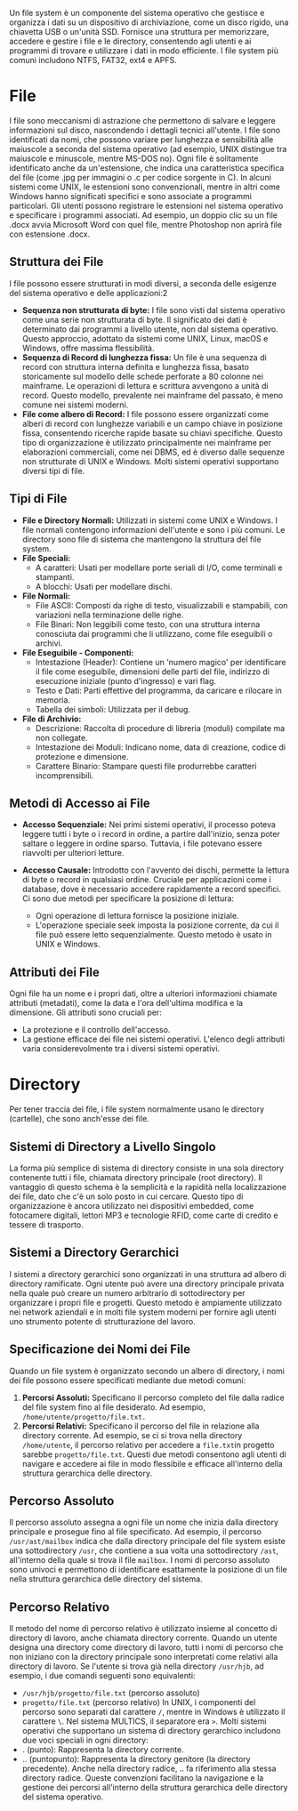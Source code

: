 
Un file system è un componente del sistema operativo che gestisce e organizza i dati su un dispositivo di archiviazione, come un disco rigido, una chiavetta USB o un'unità SSD. Fornisce una struttura per memorizzare, accedere e gestire i file e le directory, consentendo agli utenti e ai programmi di trovare e utilizzare i dati in modo efficiente. I file system più comuni includono NTFS, FAT32, ext4 e APFS.

# File
I file sono meccanismi di astrazione che permettono di salvare e leggere informazioni sul disco, nascondendo i dettagli tecnici all'utente. I file sono identificati da nomi, che possono variare per lunghezza e sensibilità alle maiuscole a seconda del sistema operativo (ad esempio, UNIX distingue tra maiuscole e minuscole, mentre MS-DOS no). Ogni file è solitamente identificato anche da un'estensione, che indica una caratteristica specifica del file (come .jpg per immagini o .c per codice sorgente in C). In alcuni sistemi come UNIX, le estensioni sono convenzionali, mentre in altri come Windows hanno significati specifici e sono associate a programmi particolari. Gli utenti possono registrare le estensioni nel sistema operativo e specificare i programmi associati. Ad esempio, un doppio clic su un file .docx avvia Microsoft Word con quel file, mentre Photoshop non aprirà file con estensione .docx.

## Struttura dei File
I file possono essere strutturati in modi diversi, a seconda delle esigenze del sistema operativo e delle applicazioni:2
- **Sequenza non strutturata di byte:** I file sono visti dal sistema operativo come una serie non strutturata di byte. Il significato dei dati è determinato dai programmi a livello utente, non dal sistema operativo. Questo approccio, adottato da sistemi come UNIX, Linux, macOS e Windows, offre massima flessibilità.
- **Sequenza di Record di lunghezza fissa:** Un file è una sequenza di record con struttura interna definita e lunghezza fissa, basato storicamente sul modello delle schede perforate a 80 colonne nei mainframe. Le operazioni di lettura e scrittura avvengono a unità di record. Questo modello, prevalente nei mainframe del passato, è meno comune nei sistemi moderni.
- **File come albero di Record:** I file possono essere organizzati come alberi di record con lunghezze variabili e un campo chiave in posizione fissa, consentendo ricerche rapide basate su chiavi specifiche. Questo tipo di organizzazione è utilizzato principalmente nei mainframe per elaborazioni commerciali, come nei DBMS, ed è diverso dalle sequenze non strutturate di UNIX e Windows. Molti sistemi operativi supportano diversi tipi di file.

## Tipi di File
- **File e Directory Normali:** Utilizzati in sistemi come UNIX e Windows. I file normali contengono informazioni dell'utente e sono i più comuni. Le directory sono file di sistema che mantengono la struttura del file system.
- **File Speciali:**
  - A caratteri: Usati per modellare porte seriali di I/O, come terminali e stampanti.
  - A blocchi: Usati per modellare dischi.
- **File Normali:**
  - File ASCII: Composti da righe di testo, visualizzabili e stampabili, con variazioni nella terminazione delle righe.
  - File Binari: Non leggibili come testo, con una struttura interna conosciuta dai programmi che li utilizzano, come file eseguibili o archivi.
- **File Eseguibile - Componenti:**
  - Intestazione (Header): Contiene un 'numero magico' per identificare il file come eseguibile, dimensioni delle parti del file, indirizzo di esecuzione iniziale (punto d'ingresso) e vari flag.
  - Testo e Dati: Parti effettive del programma, da caricare e rilocare in memoria.
  - Tabella dei simboli: Utilizzata per il debug.
- **File di Archivio:**
  - Descrizione: Raccolta di procedure di libreria (moduli) compilate ma non collegate.
  - Intestazione dei Moduli: Indicano nome, data di creazione, codice di protezione e dimensione.
  - Carattere Binario: Stampare questi file produrrebbe caratteri incomprensibili.

## Metodi di Accesso ai File
- **Accesso Sequenziale:** Nei primi sistemi operativi, il processo poteva leggere tutti i byte o i record in ordine, a partire dall'inizio, senza poter saltare o leggere in ordine sparso. Tuttavia, i file potevano essere riavvolti per ulteriori letture.

- **Accesso Causale:** Introdotto con l'avvento dei dischi, permette la lettura di byte o record in qualsiasi ordine. Cruciale per applicazioni come i database, dove è necessario accedere rapidamente a record specifici. Ci sono due metodi per specificare la posizione di lettura:
  - Ogni operazione di lettura fornisce la posizione iniziale.
  - L'operazione speciale seek imposta la posizione corrente, da cui il file può essere letto sequenzialmente. Questo metodo è usato in UNIX e Windows.

## Attributi dei File
Ogni file ha un nome e i propri dati, oltre a ulteriori informazioni chiamate attributi (metadati), come la data e l'ora dell'ultima modifica e la dimensione. Gli attributi sono cruciali per:
- La protezione e il controllo dell'accesso.
- La gestione efficace dei file nei sistemi operativi. L'elenco degli attributi varia considerevolmente tra i diversi sistemi operativi.

# Directory
Per tener traccia dei file, i file system normalmente usano le directory (cartelle), che sono anch'esse dei file.

## Sistemi di Directory a Livello Singolo
La forma più semplice di sistema di directory consiste in una sola directory contenente tutti i file, chiamata directory principale (root directory). Il vantaggio di questo schema è la semplicità e la rapidità nella localizzazione dei file, dato che c'è un solo posto in cui cercare. Questo tipo di organizzazione è ancora utilizzato nei dispositivi embedded, come fotocamere digitali, lettori MP3 e tecnologie RFID, come carte di credito e tessere di trasporto.

## Sistemi a Directory Gerarchici
I sistemi a directory gerarchici sono organizzati in una struttura ad albero di directory ramificate. Ogni utente può avere una directory principale privata nella quale può creare un numero arbitrario di sottodirectory per organizzare i propri file e progetti. Questo metodo è ampiamente utilizzato nei network aziendali e in molti file system moderni per fornire agli utenti uno strumento potente di strutturazione del lavoro.

## Specificazione dei Nomi dei File
Quando un file system è organizzato secondo un albero di directory, i nomi dei file possono essere specificati mediante due metodi comuni:
1. **Percorsi Assoluti:** Specificano il percorso completo del file dalla radice del file system fino al file desiderato. Ad esempio, `/home/utente/progetto/file.txt.`
2. **Percorsi Relativi:** Specificano il percorso del file in relazione alla directory corrente. Ad esempio, se ci si trova nella directory `/home/utente`, il percorso relativo per accedere a `file.txt`in progetto sarebbe `progetto/file.txt`. Questi due metodi consentono agli utenti di navigare e accedere ai file in modo flessibile e efficace all'interno della struttura gerarchica delle directory.

## Percorso Assoluto
Il percorso assoluto assegna a ogni file un nome che inizia dalla directory principale e prosegue fino al file specificato. Ad esempio, il percorso `/usr/ast/mailbox` indica che dalla directory principale del file system esiste una sottodirectory `/usr`, che contiene a sua volta una sottodirectory `/ast`, all'interno della quale si trova il file `mailbox`. I nomi di percorso assoluto sono univoci e permettono di identificare esattamente la posizione di un file nella struttura gerarchica delle directory del sistema.

## Percorso Relativo
Il metodo del nome di percorso relativo è utilizzato insieme al concetto di directory di lavoro, anche chiamata directory corrente. Quando un utente designa una directory come directory di lavoro, tutti i nomi di percorso che non iniziano con la directory principale sono interpretati come relativi alla directory di lavoro. Se l'utente si trova già nella directory `/usr/hjb`, ad esempio, i due comandi seguenti sono equivalenti:
- `/usr/hjb/progetto/file.txt` (percorso assoluto)
- `progetto/file.txt` (percorso relativo)
In UNIX, i componenti del percorso sono separati dal carattere `/`, mentre in Windows è utilizzato il carattere `\`. 
Nel sistema MULTICS, il separatore era `>`. 
Molti sistemi operativi che supportano un sistema di directory gerarchico includono due voci speciali in ogni directory:
- . (punto): Rappresenta la directory corrente.
- .. (puntopunto): Rappresenta la directory genitore (la directory precedente). Anche nella directory radice, .. fa riferimento alla stessa directory radice. Queste convenzioni facilitano la navigazione e la gestione dei percorsi all'interno della struttura gerarchica delle directory del sistema operativo.